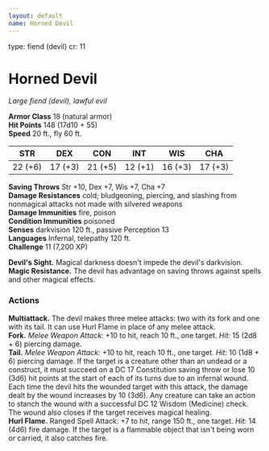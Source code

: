 ```yaml
---
layout: default
name: Horned Devil
---
```

type: fiend (devil)
cr: 11

# Horned Devil 
_Large fiend (devil), lawful evil_

**Armor Class** 18 (natural armor)    
**Hit Points** 148 (17d10 + 55)    
**Speed** 20 ft., fly 60 ft. 

| STR      | DEX     | CON      | INT     | WIS     | CHA     |
|----------|---------|----------|---------|---------|---------|
| 22 (+6) | 17 (+3) | 21 (+5) | 12 (+1) | 16 (+3) | 17 (+3) |

**Saving Throws** Str +10, Dex +7, Wis +7, Cha +7    
**Damage Resistances** cold; bludgeoning, piercing, and slashing from nonmagical attacks not made with silvered weapons    
**Damage Immunities** fire, poison    
**Condition Immunities** poisoned    
**Senses** darkvision 120 ft., passive Perception 13    
**Languages** Infernal, telepathy 120 ft.    
**Challenge** 11 (7,200 XP) 

**Devil's Sight.** Magical darkness doesn't impede the devil's darkvision.    
**Magic Resistance.** The devil has advantage on saving throws against spells and other magical effects. 

### Actions 
**Multiattack.** The devil makes three melee attacks: two with its fork and one with its tail. It can use Hurl Flame in place of any melee attack.    
**Fork.** _Melee Weapon Attack:_ +10 to hit, reach 10 ft., one target. _Hit:_ 15 (2d8 + 6) piercing damage.    
**Tail.** _Melee Weapon Attack:_ +10 to hit, reach 10 ft., one target. _Hit:_ 10 (1d8 + 6) piercing damage. If the target is a creature other than an undead or a construct, it must succeed on a DC 17 Constitution saving throw or lose 10 (3d6) hit points at the start of each of its turns due to an infernal wound. Each time the devil hits the wounded target with this attack, the damage dealt by the wound increases by 10 (3d6). Any creature can take an action to stanch the wound with a successful DC 12 Wisdom (Medicine) check. The wound also closes if the target receives magical healing.    
**Hurl Flame.** Ranged Spell Attack: +7 to hit, range 150 ft., one target. _Hit:_ 14 (4d6) fire damage. If the target is a flammable object that isn't being worn or carried, it also catches fire.